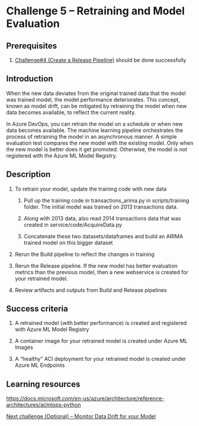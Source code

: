 # Challenge 5 – Retraining and Model Evaluation

## Prerequisites

1.  [Challenge\#4 (Create a Release Pipeline)](04-ReleasePipeline.md) should be
    done successfully

## Introduction

When the new data deviates from the original trained data that the model was
trained model, the model performance deteriorates. This concept, known as model
drift, can be mitigated by retraining the model when new data becomes available,
to reflect the current reality.

In Azure DevOps, you can retrain the model on a schedule or when new data
becomes available. The machine learning pipeline orchestrates the process of
retraining the model in an asynchronous manner. A simple evaluation test
compares the new model with the existing model. Only when the new model is
better does it get promoted. Otherwise, the model is not registered with the
Azure ML Model Registry.

## Description

1.  To retrain your model, update the training code with new data

    1.  Pull up the training code in transactions_arima.py in scripts/training
        folder. The initial model was trained on 2013 transactions data.

    2.  Along with 2013 data, also read 2014 transactions data that was created
        in service/code/AcquireData.py

    3.  Concatenate these two datasets/dataframes and build an ARIMA trained
        model on this bigger dataset

2.  Rerun the Build pipeline to reflect the changes in training

3.  Rerun the Release pipeline. If the new model has better evaluation metrics
    than the previous model, then a new webservice is created for your retrained
    model.

4.  Review artifacts and outputs from Build and Release pipelines

## Success criteria

1.  A retrained model (with better performance) is created and registered with
    Azure ML Model Registry

2.  A container image for your retrained model is created under Azure ML Images

3.  A “healthy” ACI deployment for your retrained model is created under Azure
    ML Endpoints

## Learning resources

<https://docs.microsoft.com/en-us/azure/architecture/reference-architectures/ai/mlops-python>

[Next challenge (Optional) – Monitor Data Drift for your Model](06-MonitorDataDrift.md)
